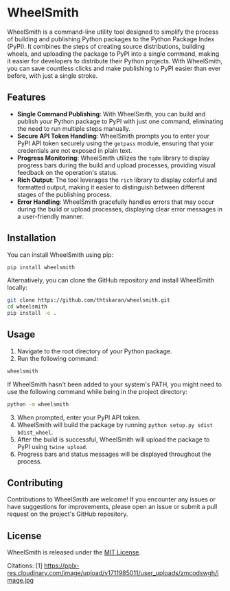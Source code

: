 # WheelSmith

WheelSmith is a command-line utility tool designed to simplify the process of building and publishing Python packages to the Python Package Index (PyPI). It combines the steps of creating source distributions, building wheels, and uploading the package to PyPI into a single command, making it easier for developers to distribute their Python projects. With WheelSmith, you can save countless clicks and make publishing to PyPI easier than ever before, with just a single stroke.

## Features

- **Single Command Publishing**: With WheelSmith, you can build and publish your Python package to PyPI with just one command, eliminating the need to run multiple steps manually.
- **Secure API Token Handling**: WheelSmith prompts you to enter your PyPI API token securely using the `getpass` module, ensuring that your credentials are not exposed in plain text.
- **Progress Monitoring**: WheelSmith utilizes the `tqdm` library to display progress bars during the build and upload processes, providing visual feedback on the operation's status.
- **Rich Output**: The tool leverages the `rich` library to display colorful and formatted output, making it easier to distinguish between different stages of the publishing process.
- **Error Handling**: WheelSmith gracefully handles errors that may occur during the build or upload processes, displaying clear error messages in a user-friendly manner.

## Installation

You can install WheelSmith using pip:

```bash
pip install wheelsmith
```

Alternatively, you can clone the GitHub repository and install WheelSmith locally:

```bash
git clone https://github.com/thtskaran/wheelsmith.git
cd wheelsmith
pip install -e .
```

## Usage

1. Navigate to the root directory of your Python package.
2. Run the following command:

```bash
wheelsmith
```

If WheelSmith hasn't been added to your system's PATH, you might need to use the following command while being in the project directory:

```bash
python -m wheelsmith
```

3. When prompted, enter your PyPI API token.
4. WheelSmith will build the package by running `python setup.py sdist bdist_wheel`.
5. After the build is successful, WheelSmith will upload the package to PyPI using `twine upload`.
6. Progress bars and status messages will be displayed throughout the process.

## Contributing

Contributions to WheelSmith are welcome! If you encounter any issues or have suggestions for improvements, please open an issue or submit a pull request on the project's GitHub repository.

## License

WheelSmith is released under the [MIT License](LICENSE).

Citations:
[1] https://pplx-res.cloudinary.com/image/upload/v1711985011/user_uploads/zmcodswgh/image.jpg